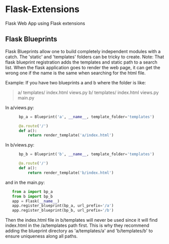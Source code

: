 # Flask-Extensions
Flask Web App using Flask extensions

## Flask Blueprints
Flask Blueprints allow one to build completely independent modules with a catch.   The 'static' and 'templates' folders can be tricky to create.   Note:  That flask blueprint registration adds the templates and static path to a search list.   When the flask application goes to render the web page, it can get the wrong one if the name is the same when searching for the html file.

Example:
   If you have two blueprints a and b where the folder is like:

>   a/
>     templates/
>        index.html
>      views.py
>   b/
>      templates/
>         index.html
>      views.py
>   main.py

  In a/views.py:
```python
      bp_a = Blueprint('a', __name__, template_folder='templates')

      @a.route('/')
      def a():
          return render_template('a/index.html')
```
  In b/views.py:
```python
      bp_b = Blueprint('b', __name__, template_folder='templates')

      @a.route('/')
      def a():
          return render_template('b/index.html')
```

and in the main.py:
```python
   from a import bp_a
   from b import bp_b
   app = Flask(__name__)
   app.register_blueprint(bp_a, url_prefix='/a')
   app.register_blueprint(bp_b, url_prefix='/b')
```

Then the index.html file in b/templates will never be used since it will find index.html in the /a/templates path first.  This is why they recommend adding the blueprint directory as 'a/templates/a' and 'b/templates/b' to ensure uniqueness along all paths.